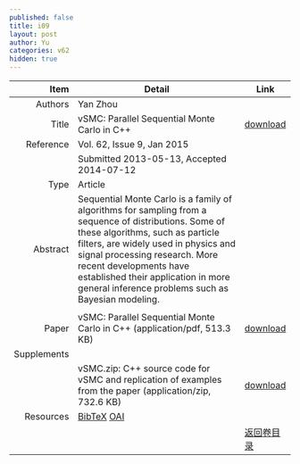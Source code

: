 ```yaml
---
published: false
title: i09
layout: post
author: Yu
categories: v62
hidden: true
---
```


| Item | Detail | Link |
|---:|---|---|
| Authors | Yan Zhou| |
| Title |vSMC: Parallel Sequential Monte Carlo in C++ | [download](http://www.jstatsoft.org/v62/i09/paper) |
| Reference |Vol. 62, Issue 9, Jan 2015 | |
| | Submitted 2013-05-13, Accepted 2014-07-12| | 
| Type | Article| |
| Abstract | Sequential Monte Carlo is a family of algorithms for sampling from a sequence of distributions. Some of these algorithms, such as particle filters, are widely used in physics and signal processing research. More recent developments have established their application in more general inference problems such as Bayesian modeling.
| |
| Paper | vSMC: Parallel Sequential Monte Carlo in C++  (application/pdf, 513.3 KB)| [download](http://www.jstatsoft.org/v62/i09/paper) |
| Supplements | | |
| |vSMC.zip: C++ source code for vSMC and replication of examples from the paper  (application/zip, 732.6 KB)|  [download](http://www.jstatsoft.org/v62/i09/supp/1) |
| Resources | [BibTeX](http://www.jstatsoft.org/v62/i09/bibtex) [OAI](http://www.jstatsoft.org/oai?verb=GetRecord&identifier=oai.jstatsoft/v62/i09&prefix=oai_dc)| |
| |  | [返回卷目录]({{site.baseurl}}/volume/v62.html) |